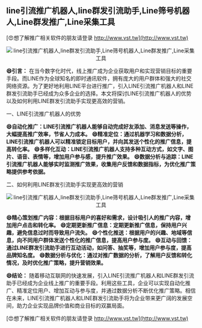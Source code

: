 ## **line引流推广机器人,line群发引流助手,Line筛号机器人,Line群发推广,Line采集工具**

[😍想了解推广相关软件的朋友请登录 http://www.vst.tw](http://www.vst.tw)

 <center><img src="https://vst.tw/MP4/tuiguang/png/7.png" alt="line引流推广机器人,line群发引流助手,Line筛号机器人,Line群发推广,Line采集工具"></center>

**😄引言：**
在当今数字化时代，线上推广成为企业获取用户和实现营销目标的重要手段。而LINE作为全球知名的即时通讯软件，拥有庞大的用户群体和强大的社交网络资源。为了更好地利用LINE平台进行推广，引入LINE引流推广机器人和LINE群发引流助手已经成为众多企业的选择。本文将探讨LINE引流推广机器人的优势以及如何利用LINE群发引流助手实现更高效的营销。

一、LINE引流推广机器人的优势

**😄自动化推广：LINE引流推广机器人能够自动完成好友添加、消息发送等操作，大幅提高推广效率，节省人力成本。**
**😄精准定位：通过机器学习和数据分析，LINE引流推广机器人可以精准锁定目标用户，并向其发送个性化的推广信息，提高转化率。**
**😄多样化互动：LINE引流推广机器人支持多种互动方式，如文字、图片、语音、表情等，增加用户参与感，提升推广效果。**
**😄数据分析与追踪：LINE引流推广机器人能够实时监测推广效果，收集用户反馈和数据指标，为优化推广策略提供参考依据。**

二、如何利用LINE群发引流助手实现更高效的营销

 <center><img src="https://vst.tw/MP4/tuiguang/png/8.png" alt="line引流推广机器人,line群发引流助手,Line筛号机器人,Line群发推广,Line采集工具"></center>

**😄精心策划推广内容：根据目标用户的喜好和需求，设计吸引人的推广内容，增加用户点击和转化率。**
**😄定期更新推广信息：定期更新推广信息，保持用户兴趣，避免信息过时而导致用户流失。**
**😄个性化推送：根据用户的兴趣、地域等信息，向不同用户群体发送个性化的推广信息，提高用户参与度。**
**😄互动与回馈：通过LINE群发引流助手进行互动活动，如问答、抽奖等，增加用户参与度，提高品牌知名度。**
**😄数据分析与优化：通过对推广数据的分析，了解用户反馈和转化情况，及时优化推广策略，提升营销效果。**

**😄结论：**
随着移动互联网的快速发展，引入LINE引流推广机器人和LINE群发引流助手已经成为企业线上推广的重要手段。利用这些工具，企业可以实现自动化推广、精准定位用户、增加互动与参与度，并通过数据分析不断优化推广策略。相信在未来，LINE引流推广机器人和LINE群发引流助手将为企业带来更广阔的发展空间，助力企业实现品牌价值和商业目标的双赢局面。

[😍想了解推广相关软件的朋友请登录 http://www.vst.tw](http://www.vst.tw)



